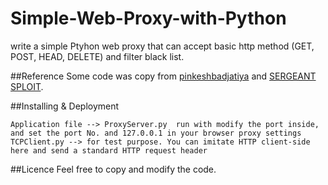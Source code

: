 # Simple-Web-Proxy-with-Python

write a simple Ptyhon web proxy that can accept basic http method (GET, POST, HEAD, DELETE) and filter black list.

##Reference
Some code was copy from [pinkeshbadjatiya](https://github.com/pinkeshbadjatiya/Nex) and [SERGEANT SPLOIT](https://null-byte.wonderhowto.com/how-to/sploit-make-proxy-server-python-0161232/).

##Installing & Deployment
```
Application file --> ProxyServer.py  run with modify the port inside, and set the port No. and 127.0.0.1 in your browser proxy settings
TCPClient.py --> for test purpose. You can imitate HTTP client-side here and send a standard HTTP request header
```
##Licence
Feel free to copy and modify the code.
